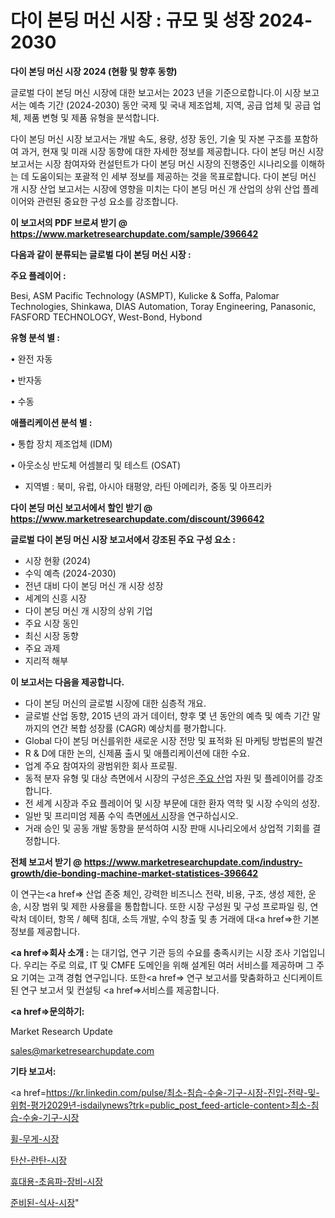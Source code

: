# 다이 본딩 머신 시장 : 규모 및 성장 2024-2030

<strong>다이 본딩 머신 시장 2024 (현황 및 향후 동향)</strong>

글로벌 다이 본딩 머신 시장에 대한 보고서는 2023 년을 기준으로합니다.이 시장 보고서는 예측 기간 (2024-2030) 동안 국제 및 국내 제조업체, 지역, 공급 업체 및 공급 업체, 제품 변형 및 제품 유형을 분석합니다.

다이 본딩 머신 시장 보고서는 개발 속도, 용량, 성장 동인, 기술 및 자본 구조를 포함하여 과거, 현재 및 미래 시장 동향에 대한 자세한 정보를 제공합니다. 다이 본딩 머신 시장 보고서는 시장 참여자와 컨설턴트가 다이 본딩 머신 시장의 진행중인 시나리오를 이해하는 데 도움이되는 포괄적 인 세부 정보를 제공하는 것을 목표로합니다. 다이 본딩 머신 개 시장 산업 보고서는 시장에 영향을 미치는 다이 본딩 머신 개 산업의 상위 산업 플레이어와 관련된 중요한 구성 요소를 강조합니다.



<strong>이 보고서의 PDF 브로셔 받기 @ <a href=https://www.marketresearchupdate.com/sample/396642>https://www.marketresearchupdate.com/sample/396642</a></strong>



<strong>다음과 같이 분류되는 글로벌 다이 본딩 머신 시장 :</strong>



<strong>주요 플레이어 :</strong>

Besi, ASM Pacific Technology (ASMPT), Kulicke & Soffa, Palomar Technologies, Shinkawa, DIAS Automation, Toray Engineering, Panasonic, FASFORD TECHNOLOGY, West-Bond, Hybond



<strong>유형 분석 별 :</strong>

• 완전 자동

• 반자동

• 수동



<strong>애플리케이션 분석 별 :</strong>

• 통합 장치 제조업체 (IDM)

• 아웃소싱 반도체 어셈블리 및 테스트 (OSAT)

<ul>
  <li>지역별 : 북미, 유럽, 아시아 태평양, 라틴 아메리카, 중동 및 아프리카</li>
</ul>


<strong>다이 본딩 머신 보고서에서 할인 받기 @ <a href=https://www.marketresearchupdate.com/discount/396642>https://www.marketresearchupdate.com/discount/396642</a></strong>



<strong>글로벌 다이 본딩 머신 시장 보고서에서 강조된 주요 구성 요소 :</strong>
<ul>
  <li>시장 현황 (2024)</li>
  <li>수익 예측 (2024-2030)</li>
  <li>전년 대비 다이 본딩 머신 개 시장 성장</li>
  <li>세계의 신흥 시장</li>
  <li>다이 본딩 머신 개 시장의 상위 기업</li>
  <li>주요 시장 동인</li>
  <li>최신 시장 동향</li>
  <li>주요 과제</li>
  <li>지리적 해부</li>
</ul>


<strong>이 보고서는 다음을 제공합니다.</strong>
<ul>
  <li>다이 본딩 머신의 글로벌 시장에 대한 심층적 개요.</li>
  <li>글로벌 산업 동향, 2015 년의 과거 데이터, 향후 몇 년 동안의 예측 및 예측 기간 말까지의 연간 복합 성장률 (CAGR) 예상치를 평가합니다.</li>
  <li>Global 다이 본딩 머신를위한 새로운 시장 전망 및 표적화 된 마케팅 방법론의 발견</li>
  <li>R &amp; D에 대한 논의, 신제품 출시 및 애플리케이션에 대한 수요.</li>
  <li>업계 주요 참여자의 광범위한 회사 프로필.</li>
  <li>동적 분자 유형 및 대상 측면에서 시장의 구성은<a href=> 주요 산</a>업 자원 및 플레이어를 강조합니다.</li>
  <li>전 세계 시장과 주요 플레이어 및 시장 부문에 대한 환자 역학 및 시장 수익의 성장.</li>
  <li>일반 및 프리미엄 제품 수익 측면<a href=>에서 시</a>장을 연구하십시오.</li>
  <li>거래 승인 및 공동 개발 동향을 분석하여 시장 판매 시나리오에서 상업적 기회를 결정합니다.</li>
</ul>



<strong>전체 보고서 받기 @ <a href=https://www.marketresearchupdate.com/industry-growth/die-bonding-machine-market-statistices-396642>https://www.marketresearchupdate.com/industry-growth/die-bonding-machine-market-statistices-396642</a></strong>

이 연구는<a href=> 산업 존중</a> 체인, 강력한 비즈니스 전략, 비용, 구조, 생성 제한, 운송, 시장 범위 및 제한 사용률을 통합합니다. 또한 시장 구성원 및 구성 프로파일 링, 연락처 데이터, 항목 / 혜택 침대, 소득 개발, 수익 창출 및 총 거래에 대<a href=>한 기본 </a>정보를 제공합니다.



<strong><a href=>회사 소</a>개 :</strong>
는 대기업, 연구 기관 등의 수요를 충족시키는 시장 조사 기업입니다. 우리는 주로 의료, IT 및 CMFE 도메인을 위해 설계된 여러 서비스를 제공하며 그 주요 기여는 고객 경험 연구입니다. 또한<a href=> 연구 보</a>고서를 맞춤화하고 신디케이트 된 연구 보고서 및 컨설팅 <a href=>서비스</a>를 제공합니다.



<strong><a href=>문의하기:</a></strong>

Market Research Update

sales@marketresearchupdate.com



<strong>기타 보고서:</strong>

<a href=https://kr.linkedin.com/pulse/최소-침습-수술-기구-시장-진입-전략-및-위험-평가2029년-isdailynews?trk=public_post_feed-article-content>최소-침습-수술-기구-시장</a>

<a href=https://www.linkedin.com/pulse/휠-무게-시장-경쟁-분석-및-성장-잠재력-2029-consumer-connection-compendium-ana/>휠-무게-시장</a>

<a href=https://www.linkedin.com/pulse/탄산-란탄-시장-진입-전략-및-위험-평가2029년-survey-spotlight-pro-24-analysis-3glcf/>탄산-란탄-시장</a>

<a href=https://www.linkedin.com/pulse/휴대용-초음파-장비-시장-동향-및-성장-전망-consumer-connection-chronicles-24--p8rbf/>휴대용-초음파-장비-시장</a>

<a href=https://www.linkedin.com/pulse/준비된-식사-시장-세분화-연구-및-목표-고객2030년-survey-savvy-insights-360-analysis-vwtnc/>준비된-식사-시장</a>"
